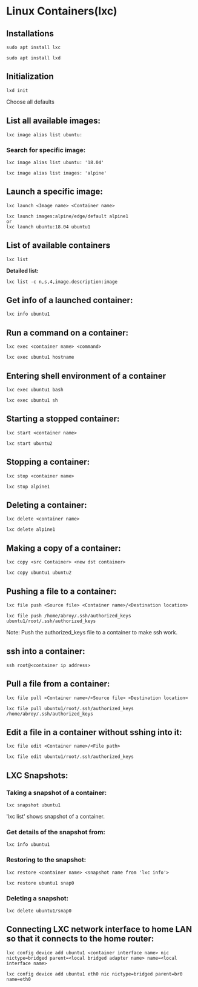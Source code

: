 # Linux Containers(lxc)

## Installations

```
sudo apt install lxc

sudo apt install lxd
```

## Initialization

```
lxd init
```
Choose all defaults

## List all available images:

```
lxc image alias list ubuntu:
```

### Search for specific image:
```
lxc image alias list ubuntu: '18.04'

lxc image alias list images: 'alpine'
```

## Launch a specific image:

```
lxc launch <Image name> <Container name>

lxc launch images:alpine/edge/default alpine1
or
lxc launch ubuntu:18.04 ubuntu1
```

## List of available containers

```
lxc list
```

**Detailed list:**
```
lxc list -c n,s,4,image.description:image
```

## Get info of a launched container:

```
lxc info ubuntu1
```

## Run a command on a container:

```
lxc exec <container name> <command>

lxc exec ubuntu1 hostname
```

## Entering shell environment of a container

```
lxc exec ubuntu1 bash

lxc exec ubuntu1 sh
```

## Starting a stopped container:

```
lxc start <container name>

lxc start ubuntu2
```

## Stopping a container:

```
lxc stop <container name>

lxc stop alpine1
```

## Deleting a container:

```
lxc delete <container name>

lxc delete alpine1
```

## Making a copy of a container:

```
lxc copy <src Container> <new dst container>

lxc copy ubuntu1 ubuntu2
```

## Pushing a file to a container:

```
lxc file push <Source file> <Container name>/<Destination location>

lxc file push /home/abroy/.ssh/authorized_keys ubuntu1/root/.ssh/authorized_keys
```
Note: Push the authorized_keys file to a container to make ssh work.

## ssh into a container:
```
ssh root@<container ip address>
```

## Pull a file from a container:

```
lxc file pull <Container name>/<Source file> <Destination location>

lxc file pull ubuntu1/root/.ssh/authorized_keys /home/abroy/.ssh/authorized_keys
```

## Edit a file in a container without sshing into it:

```
lxc file edit <Container name>/<File path>

lxc file edit ubuntu1/root/.ssh/authorized_keys
```

## LXC Snapshots:

### Taking a snapshot of a container:
```
lxc snapshot ubuntu1
```

'lxc list' shows snapshot of a container.

### Get details of the snapshot from:
```
lxc info ubuntu1
```

### Restoring to the snapshot:
```
lxc restore <container name> <snapshot name from 'lxc info'>

lxc restore ubuntu1 snap0
```

### Deleting a snapshot:
```
lxc delete ubuntu1/snap0
```



## Connecting LXC network interface to home LAN so that it connects to the home router:

```
lxc config device add ubuntu1 <container interface name> nic nictype=bridged parent=<local bridged adapter name> name=<local interface name>

lxc config device add ubuntu1 eth0 nic nictype=bridged parent=br0 name=eth0
```


